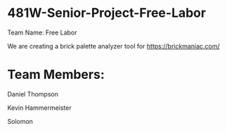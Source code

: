 # 481W-Senior-Project-Free-Labor

Team Name: Free Labor

We are creating a brick palette analyzer tool for https://brickmaniac.com/

# Team Members:

Daniel Thompson

Kevin Hammermeister

Solomon
